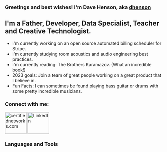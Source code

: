 ### Greetings and best wishes!  I'm Dave Henson, aka [dhenson][website]

## I'm a Father, Developer, Data Specialist, Teacher and Creative Technologist.
- I'm currently working on an open source automated billing scheduler for Stripe.
- I'm currently studying room acoustics and audio engineering best practices.
- I'm currently reading:  The Brothers Karamazov.  (What an incredible book!)
- 2023 goals: Join a team of great people working on a great product that I believe in.
- Fun Facts: I can sometimes be found playing bass guitar or drums with some pretty incredible musicians.

### Connect with me:
[<img align="left" alt="certifiednetworks.com" width="69px" src="https://certifiednetworkscdn.s3.amazonaws.com/icons/CNLogo-world.png" />][website]
[<img aligh="left" alt="LinkedIn" width="69px" src="https://certifiednetworkscdn.s3.amazonaws.com/icons/LI-Logo.png" />][linkedin]

### Languages and Tools

<br />
<br />

[website]: https://www.certifiednetworks.com
[youtube]: https://www.youtube.com/certnet
[instagram]: https://www.instagram.com/webdavephoto
[linkedin]: https://www.linkedin.com/in/certifiednetworks
